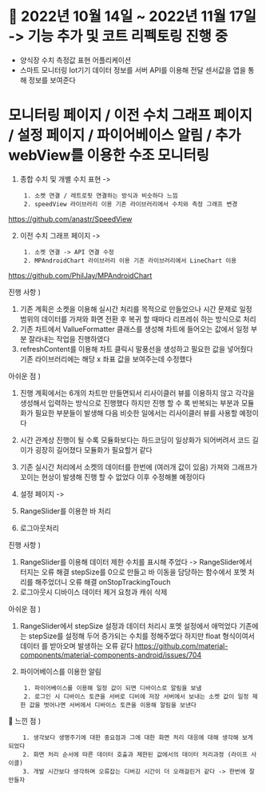 # 📆 2022년 10월 14일 ~ 2022년 11월 17일 -> 기능 추가 및 코트 리펙토링 진행 중

- 양식장 수치 측정값 표현 어플리케이션
- 스마트 모니터링 Iot기기 데이터 정보를 서버 API를 이용해 전달 센서값을 앱을 통해 정보를 보여준다

# 모니터링 페이지 / 이전 수치 그래프 페이지 / 설정 페이지 / 파이어베이스 알림 / 추가 webView를 이용한 수조 모니터링

1. 종합 수치 및 개별 수치 표현 ->

        1. 소켓 연결 / 레트로핏 연결하는 방식과 비슷하다 느낌
        2. speedView 라이브러리 이용 기존 라이브러리에서 수치와 측정 그래프 변경

https://github.com/anastr/SpeedView


2. 이전 수치 그래프 페이지 ->

        1. 소켓 연결 -> API 연결 수정 
        2. MPAndroidChart 라이브러리 이용 기존 라이브러리에서 LineChart 이용
   
https://github.com/PhilJay/MPAndroidChart


진행 사항 ) 
  1. 기존 계획은 소켓을 이용해 실시간 처리를 목적으로 만들었으나 시간 문제로 일정 범위의 데이터를 가져와 화면 전환 후 복귀 할 때마다 리프레쉬 하는 방식으로 처리 
  2. 기존 차트에서 VallueFormatter 클래스를 생성해 차트에 들어오는 값에서 일정 부분 잘라내는 작업을 진행하였다
  3. refreshContent를 이용해 차트 클릭시 말풍선을 생성하고 필요한 값을 넣어줬다 기존 라이브러리에는 해당 x 좌표 값을 보여주는데 수정했다
                
아쉬운 점 )
  1. 진행 계획에서는 6개의 차트만 만들면되서 리사이클러 뷰를 이용하지 않고 각각을 생성해서 입력하는 방식으로 진행했다 하지만 진행 할 수 록 반복되는 부분과 모듈화가 필요한 부분들이 발생해 다음 비슷한 일에서는 리사이클러 뷰를 사용할 예정이다 
  2. 시간 관계상 진행이 될 수록 모듈화보다는 하드코딩이 일상화가 되어버려서 코드 길이가 굉장히 길어졌다 모듈화가 필요할거 같다
  3. 기존 실시간 처리에서 소켓의 데이터를 한번에 (여러개 값이 있음) 가져와 그래프가 꼬이는 현상이 발생해 진행 할 수 없었다 이후 수정해볼 예정이다


3. 설정 페이지 ->

  1. RangeSlider를 이용한 바 처리
  2. 로그아웃처리
        
진행 사항 ) 
  1. RangeSlider를 이용해 데이터 제한 수치를 표시해 주었다 -> RangeSlider에서 터지는 오류 해결 stepSize를 0으로 만들고 바 이동을 담당하는 함수에서 포멧 처리를 해주었더니 오류 해결 onStopTrackingTouch
  2. 로그아웃시 디바이스 데이터 제거 요청과 캐쉬 삭제

아쉬운 점 ) 
  1. RangeSlider에서 stepSize 설정과 데이터 처리시 포멧 설정에서 애먹었다 기존에는 stepSize를 설정해 두어 증가되는 수치를 정해주었다 하지만 float 형식이여서 데이터 를 받아오며 발생하는 오류 같다 
https://github.com/material-components/material-components-android/issues/704


4. 파이어베이스를 이용한 알림

        1. 파이어베이스를 이용해 일정 값이 되면 디바이스로 알림을 보냄
        2. 로그인 시 디바이스 토큰을 서버로 디비에 저장 서버에서 보내는 소켓 값이 일정 제한 값을 벗어나면 서버에서 디바이스 토큰을 이용해 알림을 보낸다



😤 느낀 점 )

        1. 생각보다 생명주기에 대한 중요점과 그에 대한 화면 처리 대응에 대해 생각해 보게 되었다
        2. 화면 처리 순서에 따른 데이터 호출과 제한된 값에서의 데이터 처리과정 (라이프 사이클)
        3. 개발 시간보다 생각하며 오류잡는 디버깅 시간이 더 오래걸린거 같다 -> 한번에 잘 만들자
                
               
 
